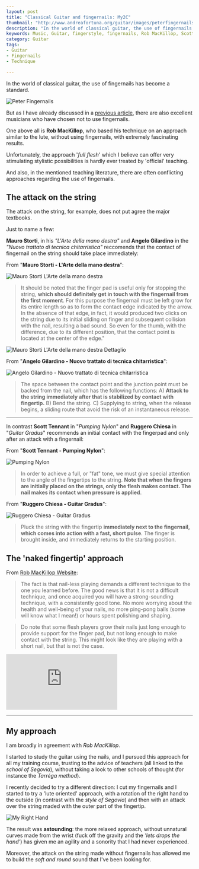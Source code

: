 ```yaml
---
layout: post
title: "Classical Guitar and fingernails: My2C"
thumbnail: "http://www.andreafortuna.org/guitar/images/peterfingernails.jpg"
description: "In the world of classical guitar, the use of fingernails has become a standard. But as I have already discussed in a previous article, there are also excellent musicians who have chosen not to use fingernails."
keywords: Music, Guitar, fingerstyle, fingernails, Rob MacKillop, Scott Tennant, Mauro Storti, Ruggero Chiesa, Angelo Gilardino
category: Guitar
tags: 
- Guitar
- Fingernails
- Technique

---
```


In the world of classical guitar, the use of fingernails has become a standard.

![Peter Fingernails](http://www.andreafortuna.org/guitar/images/peterfingernails.jpg)

But as I have already discussed in a [previous article](http://www.andreafortuna.org/guitar/2016/02/24/classical-guitar-fingernails/), there are also excellent musicians who have chosen not to use fingernails.

One above all is **Rob MacKillop**, who based his technique on an approach similar to the lute, without using fingernails, with extremely fascinating results.

Unfortunately, the approach '*full flesh*' which I believe can offer very stimulating stylistic possibilities  is hardly ever treated by  'official' teaching.

And also, in the mentioned teaching literature, there are often conflicting approaches regarding the use of fingernails.

The attack on the string
--

The attack on the string, for example, does not put agree the major textbooks.

Just to name a few:

**Mauro Storti**, in his *"L'Arte della mano destra"* and **Angelo Gilardino** in the *"Nuovo trattato di tecnica chitarristica"* reccomends that the contact of fingernail on the string should take place immediately:

From "**Mauro Storti - L'Arte della mano destra**":

![Mauro Storti L'Arte della mano destra](http://www.andreafortuna.org/guitar/images/Mauro_storti_arte_mano_destra.png)

>It should be noted that the finger pad is useful only for stopping the string, **which should definitely get in touch with the fingernail from the first moment**. 
>For this purpose the fingernail must be left grow for its entire length so as to form the contact edge indicated by the arrow. 
>In the absence of that edge, in fact, it would produced two clicks on the string due to its initial sliding on finger and subsequent collision with the nail, resulting a bad sound.
>So even for the thumb, with the difference, due to its different position, that the contact point is located at the center of the edge."

![Mauro Storti L'Arte della mano destra Dettaglio](http://www.andreafortuna.org/guitar/images/Mauro_storti_arte_mano_destra_2.png)


From "**Angelo Gilardino - Nuovo trattato di tecnica chitarristica**":

![Angelo Gilardino - Nuovo trattato di tecnica chitarristica](http://www.andreafortuna.org/guitar/images/Angelo_Gilardino_nuovo_trattato_tecnica_chitarristica.png)

>The space between the contact point and the junction point must be backed from the nail, which has the following functions: A) **Attack to the string immediately after that  is stabilized by contact with fingertip.** B) Bend the string. C) Supplying to string, when the release begins, a sliding route  that avoid the risk of an instantaneous release.

<hr/>

In contrast  **Scott Tennant** in "*Pumping Nylon*" and **Ruggero Chiesa** in "*Guitar Gradus*" recommends an initial contact with the fingerpad and only after an attack with a fingernail:

From "**Scott Tennant - Pumping Nylon**":

![Pumping Nylon](http://www.andreafortuna.org/guitar/images/tennant_nails.png)

>In order to achieve a full, or "fat" tone, we must give special attention to the angle of the fingertips to the string. **Note that when the fingers are initially placed on the strings, only the flesh makes contact. The nail makes its contact when pressure is applied**.   


From "**Ruggero Chiesa - Guitar Gradus**":

![Ruggero Chiesa - Guitar Gradus](http://www.andreafortuna.org/guitar/images/Ruggero_Chiesa_Guitar_Gradus.png)

>Pluck the string with the fingertip **immediately next to the fingernail, which comes into action with a fast, short pulse**. The finger is brought inside, and immediately returns to the starting position.


The 'naked fingertip' approach
--

From [Rob MacKillop Website](http://rmclassicalguitar.com/technique/):

>The fact is that nail-less playing demands a different technique to the one you learned before. 
The good news is that it is not a difficult technique, and once acquired you will have a strong-sounding technique, with a consistently good tone. 
No more worrying about the health and well-being of your nails, no more ping-pong balls (some will know what I mean!) or hours spent polishing and shaping.

>Do note that some flesh players grow their nails just long enough to provide support for the finger pad, but not long enough to make contact with the string. 
This might look like they are playing with a short nail, but that is not the case.

<div class="video-container">
<iframe src="https://www.youtube.com/embed/ZC7tSW1s9tM" frameborder="0" allowfullscreen></iframe>
</div>

<hr/>

My approach
--

I am broadly in agreement with *Rob MacKillop*.

I started to study the guitar using the nails, and I pursued this approach for all my training course, trusting to the advice of teachers (all linked to the *school of Segovia*), without taking a look to other schools of thought (for instance the *Tarréga method*).

I recently decided to try a different direction: I cut my fingernails and I started to try a 'lute oriented' approach, with a rotation of the right hand to the outside (in contrast with the *style of Segovia*) and then with an attack over the string maded with the outer part of the fingertip.

![My Right Hand](http://www.andreafortuna.org/guitar/images/myrighthand.jpg)

The result was **astounding**: the more relaxed approach, without unnatural curves made from the wrist (fuck off the gravity and the *'lets drops the hand'*) has given me an agility and a sonority that I had never experienced.

Moreover, the attack on the string made without fingernails has allowed me to build the *soft and round* sound that I've been looking for.